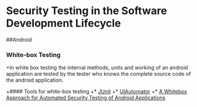 # Security Testing in the Software Development Lifecycle
##Android
### White-box Testing
 +In white box testing the internal methods, units and working of an android application are tested by the tester who knows the complete source code of the android application.
  
 +#### Tools for white-box testing
 +* [JUnit](https://developer.android.com/training/testing/unit-testing/local-unit-tests.html)
 +* [UIAutomator](https://developer.android.com/training/testing/ui-testing/uiautomator-testing.html)
 +* [A Whitebox Approach for Automated Security Testing of Android Applications](http://cs.gmu.edu/~smalek/papers/AST2012.pdf)
  
